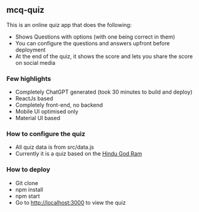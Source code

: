 ## mcq-quiz
This is an online quiz app that does the following:
* Shows Questions with options (with one being correct in them)
* You can configure the questions and answers upfront before deployment
* At the end of the quiz, it shows the score and lets you share the score on social media

### Few highlights
* Completely ChatGPT generated (took 30 minutes to build and deploy)
* ReactJs based
* Completely front-end, no backend
* Mobile UI optimised only
* Material UI based

### How to configure the quiz
* All quiz data is from src/data.js
* Currently it is a quiz based on the [Hindu God Ram](https://en.wikipedia.org/wiki/Rama)

### How to deploy
* Git clone
* npm install
* npm start
* Go to [http://localhost:3000](http://localhost:3000) to view the quiz
